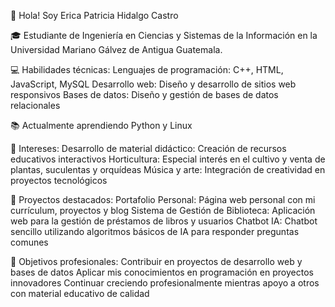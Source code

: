 👋 Hola! Soy Erica Patricia Hidalgo Castro

🎓 Estudiante de Ingeniería en Ciencias y Sistemas de la Información en la Universidad Mariano Gálvez de Antigua Guatemala.

💻 Habilidades técnicas:
Lenguajes de programación: C++, HTML, JavaScript, MySQL
Desarrollo web: Diseño y desarrollo de sitios web responsivos
Bases de datos: Diseño y gestión de bases de datos relacionales

📚 Actualmente aprendiendo Python y Linux

🌱 Intereses:
Desarrollo de material didáctico: Creación de recursos educativos interactivos
Horticultura: Especial interés en el cultivo y venta de plantas, suculentas y orquídeas
Música y arte: Integración de creatividad en proyectos tecnológicos

🚀 Proyectos destacados:
Portafolio Personal: Página web personal con mi currículum, proyectos y blog
Sistema de Gestión de Biblioteca: Aplicación web para la gestión de préstamos de libros y usuarios
Chatbot IA: Chatbot sencillo utilizando algoritmos básicos de IA para responder preguntas comunes

🎯 Objetivos profesionales:
Contribuir en proyectos de desarrollo web y bases de datos
Aplicar mis conocimientos en programación en proyectos innovadores
Continuar creciendo profesionalmente mientras apoyo a otros con material educativo de calidad
